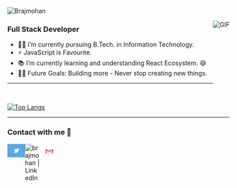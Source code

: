 ![Brajmohan](https://github.com/brajmohanT/HTML-CSS_DesignCourse/blob/main/chrome_mO2T4AapTs.gif)

<img align="right" alt="GIF" height="160px" src="https://media.giphy.com/media/du3J3cXyzhj75IOgvA/giphy.gif" />

### Full Stack Developer  


- 👨‍💻 I’m currently pursuing B.Tech. in Information Technology.
- ⚡ JavaScript is Favourite.
- 📚 I’m currently learning and understanding React Ecosystem. 😅
- 💪🏼 Future Goals: Building more - Never stop creating new things.
---
</br>

[![Top Langs](https://github-readme-stats.vercel.app/api/top-langs/?username=brajmohanT&layout=compact&text_color=daf7dc&bg_color=151515)](https://github.com/brajmohanT/github-readme-stats)

---

### Contact with me 📝

[<img align="left" alt="brajmohan | twitter " width="40px" src="https://github.com/brajmohanT/brajmohanT/blob/main/Profile_assets/TwitterIcon.gif" />](https://twitter.com/brajmohant01 "Twitter")
[<img align="left" alt="brajmohan | LinkedIn" width="35px" src="https://i.pinimg.com/originals/de/b4/6f/deb46f02a59e3b3a2aa58fac16290d63.gif" />](https://www.linkedin.com/in/brajmohan-tikarya-88543b190/ "LinkedIn")
&nbsp; <a href="mailto:bmtikarya@gmail.com" target="_blank" rel="noopener noreferrer"><img title="gmail" align="left" alt="brajmohan | mail" width="40px" height="30px" src="https://github.com/brajmohanT/brajmohanT/blob/main/Profile_assets/GmailIcon.gif" /></a>


<br />

<!-- <img align="center" src="https://github-readme-stats.vercel.app/api?username=brajmohanT&include_all_commits=true&count_private=true&show_icons=true&line_height=20&title_color=7A7ADB&icon_color=2234AE&text_color=D3D3D3&bg_color=0,000000,130F40" alt="brajmohanT's Github Stats">
 -->


<!---
brajmohanT/brajmohanT is a ✨ special ✨ repository because its `README.md` (this file) appears on your GitHub profile.
You can click the Preview link to take a look at your changes.
--->
